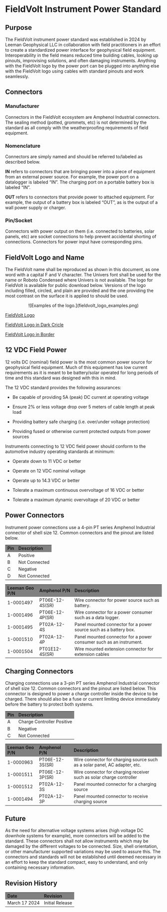 # FieldVolt Instrument Power Standard

## Purpose
The FieldVolt instrument power standard was established in 2024 by Leeman
Geophysical LLC in collaboration with field practitioners in an effort to create
a standardized power interface for geophysical field equipment. Interoperability
in the field means reduced time building cables, looking up pinouts, improvising
solutions, and often damaging instruments. Anything with the FieldVolt logo by
the power port can be plugged into anything else with the FieldVolt logo using
cables with standard pinouts and work seamlessly.

## Connectors
### Manufacturer
Connectors in the FieldVolt ecosystem are Amphenol Industrial connectors. The
sealing method (potted, grommets, etc) is not determined by the standard as all
comply with the weatherproofing requirements of field equipment. 

### Nomenclature
Connectors are simply named and should be referred to/labeled as described below.

**IN** refers to connectors that are bringing power into a piece of equipment
from an external power source. For example, the power port on a datalogger is
labeled “IN”. The charging port on a portable battery box is labeled “IN”.

**OUT** refers to connectors that provide power to attached equipment. For
example, the output of a battery box is labeled “OUT”, as is the output of a
wall power supply or charger.

### Pin/Socket
Connectors with power output on them (i.e. connected to batteries, solar panels,
etc) are socket connections to help prevent accidental shorting of connections.
Connectors for power input have corresponding pins.

## FieldVolt Logo and Name
The FieldVolt name shall be reproduced as shown in this document, as one word
with a capital F and V character. The Univers font shall be used for the name or
Roboto Condensed where Univers is not available. The logo for FieldVolt is
available for public download below. Versions of the logo including filled, circled,
and plain are provided and the one providing the most contrast on the surface it
is applied to should be used.

<center>
![Examples of the logo.](fieldvolt_logo_examples.png)
</center>

<a href="../fieldvolt_logo.svg" download>FieldVolt Logo</a>

<a href="../fieldvolt_logo_dark_Circle.svg" download>FieldVolt Logo in Dark Cricle</a>

<a href="../fieldvolt_logo_border.svg" download>FieldVolt Logo in Border</a>


## 12 VDC Field Power
12 volts DC (nominal) field power is the most common power source for
geophysical field equipment. Much of this equipment has low current requirements
as it is meant to be battery/solar operated for long periods of time and this
standard was designed with this in mind.

The 12 VDC standard provides the following assurances:  

* Be capable of providing 5A (peak) DC current at operating voltage  

* Ensure 2% or less voltage drop over 5 meters of cable length at peak load  

* Providing battery safe charging (i.e. over/under voltage protection)  

* Providing fused or otherwise current protected outputs from power sources  


Instruments connecting to 12 VDC field power should conform to the automotive industry
operating standards at minimum:  

* Operate down to 11 VDC or better  

* Operate on 12 VDC nominal voltage  

* Operate up to 14.3 VDC or better  

* Tolerate a maximum continuous overvoltage of 16 VDC or better  

* Tolerate a maximum dynamic overvoltage of 20 VDC or better  

## Power Connectors
Instrument power connections use a 4-pin PT series Amphenol Industrial connector of
shell size 12. Common connectors and the pinout are listed below.

<table>
  <tr bgcolor="gray">
    <td><b>Pin</b></td>
    <td><b>Description</b></td>
  </tr>
  <tr>
    <td>A</td>
    <td>Positive</td>
  </tr>
  <tr>
    <td>B</td>
    <td>Not Connected</td>
  </tr>
  <tr>
    <td>C</td>
    <td>Negative</td>
  </tr>
  <tr>
    <td>D</td>
    <td>Not Connected</td>
  </tr>
</table>

<table>
  <tr bgcolor="gray">
    <td><b>Leeman Geo P/N</b></td>
    <td><b>Amphenol P/N</b></td>
    <td><b>Description</b></td>
  </tr>
  <tr>
    <td>1-0001497</td>
    <td>PT06E-12-4S(SR)</td>
    <td>Wire connector for power source such as battery.</td>
  </tr>
  <tr>
    <td>1-0001496</td>
    <td>PT06E-12-4P(SR)</td>
    <td>Wire connector for a power consumer such as a data logger.</td>
  </tr>
  <tr>
    <td>1-0001495</td>
    <td>PT02A-12-4S</td>
    <td>Panel mounted connector for a power source such as a battery box.</td>
  </tr>
  <tr>
    <td>1-0001510</td>
    <td>PT02A-12-4P</td>
    <td>Panel mounted connector for a power consumer such as an instrument.</td>
  </tr>
  <tr>
    <td>1-0001504</td>
    <td>PT01E12-4S(SR)</td>
    <td>Wire mounted extension connector for extension cables</td>
  </tr>
</table>

## Charging Connectors
Charging connections use a 3-pin PT series Amphenol Industrial connector of
shell size 12. Common connectors and the pinout are listed below. This connector
is designed to power a charge controller inside the device to be charged. There
should also be a fuse or current limiting device immediately before the battery
to protect both systems.

<table>
  <tr bgcolor="gray">
    <td><b>Pin</b></td>
    <td><b>Description</b></td>
  </tr>
  <tr>
    <td>A</td>
    <td>Charge Controller Positive</td>
  </tr>
  <tr>
    <td>B</td>
    <td>Negative</td>
  </tr>
  <tr>
    <td>C</td>
    <td>Not Connected</td>
  </tr>
</table>

<table>
  <tr bgcolor="gray">
    <td><b>Leeman Geo P/N</b></td>
    <td><b>Amphenol P/N</b></td>
    <td><b>Description</b></td>
  </tr>
  <tr>
    <td>1-0000963</td>
    <td>PT06E-12-3S(SR)</td>
    <td>Wire connector for charging source such as a solar panel, AC adapter, etc.</td>
  </tr>
  <tr>
    <td>1-0001511</td>
    <td>PT06E-12-3P(SR)</td>
    <td>Wire connector for charging receiver such as solar charge controller</td>
  </tr>
  <tr>
    <td>1-0001512</td>
    <td>PT02A-12-3S</td>
    <td>Panel mounted connector for a charging source</td>
  </tr>
  <tr>
    <td>1-0001494</td>
    <td>PT02A-12-3P</td>
    <td>Panel mounted connector to receive charging source</td>
  </tr>
</table>

## Future
As the need for alternative voltage systems arises (high voltage DC downhole
systems for example), more connectors will be added to the standard. These
connectors shall not allow instruments which may be damaged by the different
voltages to be connected. Size, shell orientation, or other manufacturer
supported variations may be used to assure this. The connectors and standards
will not be established until deemed necessary in an effort to keep the standard
compact, easy to understand, and only containing necessary information.

## Revision History

<table>
  <tr bgcolor="gray">
    <td><b>Date</b></td>
    <td><b>Revision</b></td>
  </tr>
  <tr>
    <td>March 17 2024</td>
    <td>Initial Release</td>
  </tr>
</table>
